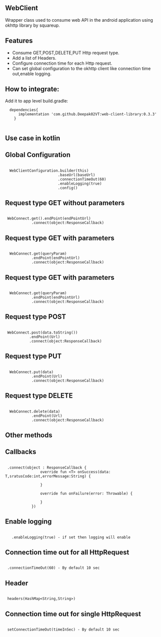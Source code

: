 
## WebClient

Wrapper class used to consume web API in the android application using okhttp library by squareup.

## Features

* Consume GET,POST,DELETE,PUT Http request type.
* Add a list of Headers.
* Configure connection time for each Http request.
* Can set global configuration to the okhttp client like connection time out,enable logging.

## How to integrate:

Add it to app level build.gradle:

```
  dependencies{
      implementation 'com.github.Deepak02VT:web-client-library:0.3.3'
    }
    
```

## Use case in kotlin

## Global Configuration

``` 

  WebClientConfiguration.builder(this)
                        .baseUrl(baseUrl) 
                        .connectionTimeOut(60)
                        .enableLogging(true)
                        .config()

```

## Request type GET without parameters

``` 

 WebConnect.get().endPoint(endPointUrl)
            .connect(object:ResponseCallback)

```

## Request type GET with parameters

``` 

  WebConnect.get(queryParam)
            .endPoint(endPointUrl)
            .connect(object:ResponseCallback)

```

## Request type GET with parameters

``` 

  WebConnect.get(queryParam)
            .endPoint(endPointUrl)
            .connect(object:ResponseCallback)

```

## Request type POST

``` 

 WebConnect.post(data.toString())
           .endPoint(Url)
           .connect(object:ResponseCallback)

```

## Request type PUT

``` 

  WebConnect.put(data)
            .endPoint(Url)           
            .connect(object:ResponseCallback)

```

## Request type DELETE

``` 

  WebConnect.delete(data)
            .endPoint(Url)
            .connect(object:ResponseCallback)
```

## Other methods

## Callbacks

``` 

 .connect(object : ResponseCallback {
                override fun <T> onSuccess(data: T,sratusCode:int,errorMessage:String) {
                   
                }

                override fun onFailure(error: Throwable) {
                   
                }
            })
```

## Enable logging

``` 

   .enableLogging(true) - if set then logging will enable 
```

## Connection time out for all HttpRequest

``` 

 .connectionTimeOut(60) - By default 10 sec 
```

## Header

``` 

 headers(HashMap<String,String>)
```

## Connection time out for single HttpRequest

``` 

 setConnectionTimeOut(timeInSec) - By default 10 sec
```
